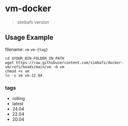 # vm-docker

> simbafs version

## Usage Example

filename: `vm` `vm-{tag}`

```
cd $YOUR_BIN_FOLDER_IN_PATH
wget https://raw.githubusercontent.com/simbafs/docker-vm/refs/heads/main/vm -O vm
chmod +x vm
ln -s vm vm-22.04
```

### tags

- rolling
- latest
- 24.04
- 22.04
- 20.04
